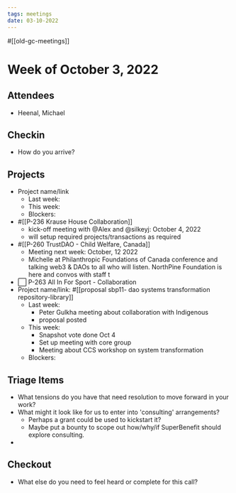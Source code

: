 ```yaml
---
tags: meetings
date: 03-10-2022
---
```

#[[old-gc-meetings]] 
# Week of October 3, 2022
## Attendees
- Heenal, Michael

## Checkin
- How do you arrive?

## Projects
- Project name/link
	- Last week:
	- This week:
	- Blockers:
- #[[P-236 Krause House Collaboration]]
	- kick-off meeting with @Alex and @silkeyj: October 4, 2022
	- will setup required projects/transactions as required
- #[[P-260 TrustDAO - Child Welfare, Canada]]
	- Meeting next week:  October, 12 2022
	- Michelle at Philanthropic Foundations of Canada conference and talking web3 & DAOs to all who will listen. NorthPine Foundation is here and convos with staff t
- ⬜️ P-263 All In For Sport - Collaboration
- Project name/link: #[[proposal sbp11- dao systems transformation repository-library]] 
	- Last week: 
		- Peter Gulkha meeting about collaboration with Indigenous 
		- proposal posted
	- This week:
		- Snapshot vote done Oct 4
		- Set up meeting with core group
		- Meeting about CCS workshop on system transformation 
	- Blockers:

## Triage Items
- What tensions do you have that need resolution to move forward in your work?
- What might it look like for us to enter into 'consulting' arrangements?
	- Perhaps a grant could be used to kickstart it?
	- Maybe put a bounty to scope out how/why/if SuperBenefit should explore consulting.
- 

## Checkout
- What else do you need to feel heard or complete for this call?

